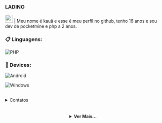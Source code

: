 ### LADINO
 
<img src="https://media.giphy.com/media/hvRJCLFzcasrR4ia7z/giphy.gif" width="25px"></img> | Meu nome é kauã e esse é meu perfil no github, tenho 16 anos e sou dev de pocketmine e php a 2 anos.
 
### 📋 Linguagens:
   ![PHP](https://img.shields.io/badge/PHP-000000?style=for-the-badge&logo=PHP&logoColor=white)
   
 ### 📱 Devices:
   ![Android](https://img.shields.io/badge/Android-3DDC84?style=for-the-badge&logo=Android&logoColor=white)

   ![Windows](https://img.shields.io/badge/Windows-0078D6?style=for-the-badge&logo=windows&logoColor=white)
   

<br/>
<details>
  <summary>Contatos</summary>
   </br> <img align="left" alt="Discord" target="blank" width="20px" src="https://raw.githubusercontent.com/anuraghazra/anuraghazra/master/assets/discord-round.svg"
   <string>LADINO#0001</string>
</details> 
 
<br/>

<h4 align="center">
<details>
<summary>Ver Mais...</summary>
 <h1>MAIS UM POUCO DE MIM </h1>
 <br>
 • Realizei alguns projetos de servidores como Hyperion, Orus Minigames e atualmente a WayMC.
 <br>
 <br>
  <a href="https://github.com/LadinoXx">
    <img
      align="center"
      height="150em"
      src="https://github-readme-stats.vercel.app/api/top-langs/?username=LadinoXx&show_icons=true&include_all_commits=true&count_private=true&layout=compact&theme=tokyonight"
    />
  </a>
</p>
 
 
<p align="center">
  <a href="https://github.com/LadinoXx">
    <img
      align="center"
      src="https://github-profile-trophy.vercel.app/?username=LadinoXx&theme=onedark&no-frame=true&row=1&&margin-w=20&no-bg=true"
    />
  </a>
</a>
</p>
</p>
</details>
